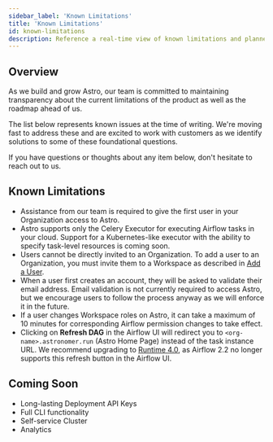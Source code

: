 ```yaml
---
sidebar_label: 'Known Limitations'
title: 'Known Limitations'
id: known-limitations
description: Reference a real-time view of known limitations and planned features for Astro.
---
```


## Overview

As we build and grow Astro, our team is committed to maintaining transparency about the current limitations of the product as well as the roadmap ahead of us.

The list below represents known issues at the time of writing. We're moving fast to address these and are excited to work with customers as we identify solutions to some of these foundational questions.

If you have questions or thoughts about any item below, don't hesitate to reach out to us.

## Known Limitations

- Assistance from our team is required to give the first user in your Organization access to Astro.
- Astro supports only the Celery Executor for executing Airflow tasks in your cloud. Support for a Kubernetes-like executor with the ability to specify task-level resources is coming soon.
- Users cannot be directly invited to an Organization. To add a user to an Organization, you must invite them to a Workspace as described in [Add a User](add-user.md).
- When a user first creates an account, they will be asked to validate their email address. Email validation is not currently required to access Astro, but we encourage users to follow the process anyway as we will enforce it in the future.
- If a user changes Workspace roles on Astro, it can take a maximum of 10 minutes for corresponding Airflow permission changes to take effect.
- Clicking on **Refresh DAG** in the Airflow UI will redirect you to `<org-name>.astronomer.run` (Astro Home Page) instead of the task instance URL. We recommend upgrading to [Runtime 4.0](runtime-release-notes.md#astro-runtime-400), as Airflow 2.2 no longer supports this refresh button in the Airflow UI.

## Coming Soon

- Long-lasting Deployment API Keys
- Full CLI functionality
- Self-service Cluster
- Analytics
